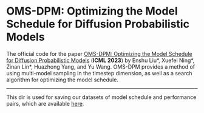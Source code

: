 # OMS-DPM: Optimizing the Model Schedule for Diffusion Probabilistic Models

The official code for the paper [OMS-DPM: Optimizing the Model Schedule for Diffusion Probabilistic Models](https://arxiv.org/abs/2306.08860) (**ICML 2023**) by Enshu Liu*, Xuefei Ning*, Zinan Lin*, Huazhong Yang, and Yu Wang. OMS-DPM provides a method of using multi-model sampling in the timestep dimension, as well as a search algorithm for optimizing the model schedule.

--------------------

This dir is used for saving our datasets of model schedule and performance pairs, which are available [here](https://drive.google.com/drive/folders/1fgJn4ZqWxOJ4Hq16F0NXbTFnfDYdaFl3?usp=drive_link).